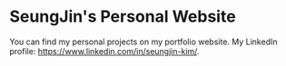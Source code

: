 # SeungJin's Personal Website
You can find my personal projects on my portfolio website.
My LinkedIn profile: https://www.linkedin.com/in/seungjin-kim/.
